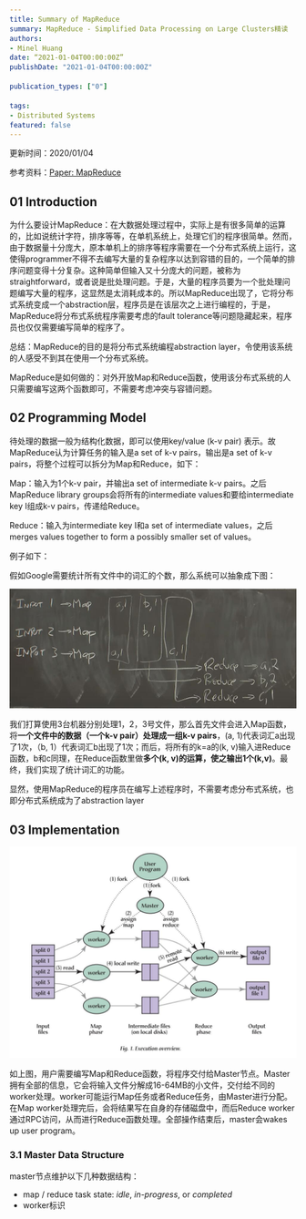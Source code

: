 ```yaml
---
title: Summary of MapReduce
summary: MapReduce - Simplified Data Processing on Large Clusters精读
authors:
- Minel Huang
date: “2021-01-04T00:00:00Z”
publishDate: "2021-01-04T00:00:00Z"

publication_types: ["0"]

tags: 
- Distributed Systems
featured: false
---
```


更新时间：2020/01/04

参考资料：[Paper: MapReduce](https://web.a.ebscohost.com/ehost/pdfviewer/pdfviewer?vid=1&sid=9013be7a-0da3-4746-a036-a83a903ca665%40sdc-v-sessmgr01)

## 01 Introduction

为什么要设计MapReduce：在大数据处理过程中，实际上是有很多简单的运算的，比如说统计字符，排序等等，在单机系统上，处理它们的程序很简单。然而，由于数据量十分庞大，原本单机上的排序等程序需要在一个分布式系统上运行，这使得programmer不得不去编写大量的复杂程序以达到容错的目的，一个简单的排序问题变得十分复杂。这种简单但输入又十分庞大的问题，被称为straightforward，或者说是批处理问题。于是，大量的程序员要为一个批处理问题编写大量的程序，这显然是太消耗成本的。所以MapReduce出现了，它将分布式系统变成一个abstraction层，程序员是在该层次之上进行编程的，于是，MapReduce将分布式系统程序需要考虑的fault tolerance等问题隐藏起来，程序员也仅仅需要编写简单的程序了。

总结：MapReduce的目的是将分布式系统编程abstraction layer，令使用该系统的人感受不到其在使用一个分布式系统。

MapReduce是如何做的：对外开放Map和Reduce函数，使用该分布式系统的人只需要编写这两个函数即可，不需要考虑冲突与容错问题。

## 02 Programming Model

待处理的数据一般为结构化数据，即可以使用key/value (k-v pair) 表示。故MapReduce认为计算任务的输入是a set of k-v pairs，输出是a set of k-v pairs，将整个过程可以拆分为Map和Reduce，如下：

Map：输入为1个k-v pair，并输出a set of intermediate k-v pairs。之后MapReduce library groups会将所有的intermediate values和要给intermediate key I组成k-v pairs，传递给Reduce。

Reduce：输入为intermediate key I和a set of intermediate values，之后merges values together to form a possibly smaller set of values。

例子如下：

假如Google需要统计所有文件中的词汇的个数，那么系统可以抽象成下图：

![](./2-1.jpg)

我们打算使用3台机器分别处理1，2，3号文件，那么首先文件会进入Map函数，将**一个文件中的数据（一个k-v pair）处理成一组k-v pairs**，(a, 1)代表词汇a出现了1次，（b, 1）代表词汇b出现了1次；而后，将所有的k=a的(k, v)输入进Reduce函数，b和c同理，在Reduce函数里做**多个(k, v)的运算，使之输出1个(k,v)**。最终，我们实现了统计词汇的功能。

显然，使用MapReduce的程序员在编写上述程序时，不需要考虑分布式系统，也即分布式系统成为了abstraction layer

## 03 Implementation

![](./3-1.jpg)

如上图，用户需要编写Map和Reduce函数，将程序交付给Master节点。Master拥有全部的信息，它会将输入文件分解成16-64MB的小文件，交付给不同的worker处理。worker可能运行Map任务或者Reduce任务，由Master进行分配。在Map worker处理完后，会将结果写在自身的存储磁盘中，而后Reduce worker通过RPC访问，从而进行Reduce函数处理。全部操作结束后，master会wakes up user program。

### 3.1 Master Data Structure

master节点维护以下几种数据结构：

- map / reduce task state: *idle*, *in-progress*, or *completed* 
- worker标识
